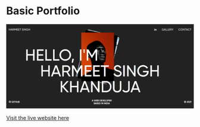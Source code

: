 # Basic Portfolio

<img src="./image.png">

[Visit the live website here](https://basic-portfolio-eight.vercel.app/)